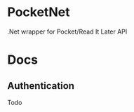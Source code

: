 PocketNet
=========
.Net wrapper for Pocket/Read It Later API

Docs
=========

Authentication
---------
Todo